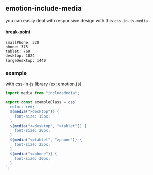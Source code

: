 ## emotion-include-media

you can easily deal with responsive design with this `css-in-js-media`

#### break-point

```
smallPhone: 320
phone: 375
tablet: 768
desktop: 1024
largeDesktop: 1440

```

### example

with css-in-js library (ex: emotion.js)

```javascript
import media from "includeMedia";

export const exampleClass = css`
  color: red;
  ${media(">desktop")} {
    font-size: 15px;
  }
  ${media("<=desktop", ">tablet")} {
    font-size: 20px;
  }
  ${media("<=tablet", ">phone")} {
    font-size: 25px;
  }
  ${media("<=phone")} {
    font-size: 30px;
  }
`;
```
